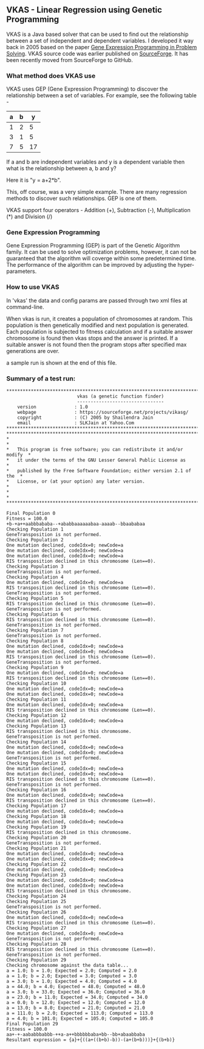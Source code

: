 ## VKAS - Linear Regression using Genetic Programming

VKAS is a Java based solver that can be used to find out the relationship between a set of independent and dependent variables. I developed it way back in 2005 based on the paper [Gene Expression Programming in Problem Solving](https://www.gene-expression-programming.com/webpapers/ferreira-WSC6.pdf). VKAS source code was earlier published on [SourceForge](https://sourceforge.net/projects/vikasg/). It has been recently moved from SourceForge to GitHub.

### What method does VKAS use

VKAS uses GEP (Gene Expression Programming) to discover the relationship between a set of variables. For example, see the following table -

a|b|y
-|-|-
1|2|5
3|1|5
7|5|17

If a and b are independent variables and y is a dependent variable then what is the relationship between a, b and y?

Here it is "y = a+2*b".

This, off course, was a very simple example. There are many regression methods to discover such relationships. GEP is one of them.

VKAS support four operators - Addition (+), Subtraction (-), Multiplication (\*) and Division (/)

### Gene Expression Programming

Gene Expression Programming (GEP) is part of the Genetic Algorithm family. It can be used to solve optimization problems, however, it can not be guaranteed that the algorithm will coverge within some predetermined time. The performance of the algorithm can be improved by adjusting the hyper-parameters.	

### How to use VKAS

In 'vkas' the data and config params are passed through two xml files at command-line.

When vkas is run, it creates a population of chromosomes at random. This population is then genetically modified and next population is generated. Each population is subjected
to fitness calculation and if a suitable answer chromosome is found then vkas stops and the answer is printed. If a suitable answer is not found then the program stops after specified max generations are over.

a sample run is shown at the end of this file.

###  Summary of a test run:
```
***************************************************************************
                          vkas (a genetic function finder)
                          --------------------------------
    version              : 1.0
    webpage              : https://sourceforge.net/projects/vikasg/
    copyright            : (C) 2005 by Shailendra Jain
    email                : SLKJain at Yahoo.Com
***************************************************************************
***************************************************************************
*                                                                         *
*   This program is free software; you can redistribute it and/or modify  *
*   it under the terms of the GNU Lesser General Public License as        *
*   published by the Free Software Foundation; either version 2.1 of the  *
*   License, or (at your option) any later version.                       *
*                                                                         *
***************************************************************************

Final Population 0
Fitness = 100.0
+b-+a++aabbbababa--+ababbaaaaaabaa-aaaab--bbaababaa
Checking Population 1
GeneTransposition is not performed.
Checking Population 2
One mutation declined, codeIdx=0; newCode=a
One mutation declined, codeIdx=0; newCode=a
One mutation declined, codeIdx=0; newCode=a
RIS transposition declined in this chromosome (Len==0).
Checking Population 3
GeneTransposition is not performed.
Checking Population 4
One mutation declined, codeIdx=0; newCode=a
RIS transposition declined in this chromosome (Len==0).
GeneTransposition is not performed.
Checking Population 5
RIS transposition declined in this chromosome (Len==0).
GeneTransposition is not performed.
Checking Population 6
RIS transposition declined in this chromosome (Len==0).
GeneTransposition is not performed.
Checking Population 7
GeneTransposition is not performed.
Checking Population 8
One mutation declined, codeIdx=0; newCode=a
One mutation declined, codeIdx=0; newCode=a
RIS transposition declined in this chromosome (Len==0).
GeneTransposition is not performed.
Checking Population 9
One mutation declined, codeIdx=0; newCode=a
RIS transposition declined in this chromosome (Len==0).
Checking Population 10
One mutation declined, codeIdx=0; newCode=a
One mutation declined, codeIdx=0; newCode=a
Checking Population 11
One mutation declined, codeIdx=0; newCode=a
RIS transposition declined in this chromosome (Len==0).
Checking Population 12
One mutation declined, codeIdx=0; newCode=a
Checking Population 13
RIS transposition declined in this chromosome.
GeneTransposition is not performed.
Checking Population 14
One mutation declined, codeIdx=0; newCode=a
One mutation declined, codeIdx=0; newCode=a
GeneTransposition is not performed.
Checking Population 15
One mutation declined, codeIdx=0; newCode=a
One mutation declined, codeIdx=0; newCode=a
RIS transposition declined in this chromosome (Len==0).
GeneTransposition is not performed.
Checking Population 16
One mutation declined, codeIdx=0; newCode=a
RIS transposition declined in this chromosome (Len==0).
Checking Population 17
One mutation declined, codeIdx=0; newCode=a
Checking Population 18
One mutation declined, codeIdx=0; newCode=a
Checking Population 19
RIS transposition declined in this chromosome.
Checking Population 20
GeneTransposition is not performed.
Checking Population 21
One mutation declined, codeIdx=0; newCode=a
One mutation declined, codeIdx=0; newCode=a
Checking Population 22
One mutation declined, codeIdx=0; newCode=a
Checking Population 23
One mutation declined, codeIdx=0; newCode=a
One mutation declined, codeIdx=0; newCode=a
RIS transposition declined in this chromosome.
Checking Population 24
Checking Population 25
GeneTransposition is not performed.
Checking Population 26
One mutation declined, codeIdx=0; newCode=a
RIS transposition declined in this chromosome (Len==0).
Checking Population 27
One mutation declined, codeIdx=0; newCode=a
GeneTransposition is not performed.
Checking Population 28
RIS transposition declined in this chromosome (Len==0).
GeneTransposition is not performed.
Checking Population 29
Checking chromosome against the data table...
a = 1.0; b = 1.0; Expected = 2.0; Computed = 2.0
a = 1.0; b = 2.0; Expected = 3.0; Computed = 3.0
a = 3.0; b = 1.0; Expected = 4.0; Computed = 4.0
a = 44.0; b = 4.0; Expected = 48.0; Computed = 48.0
a = 3.0; b = 33.0; Expected = 36.0; Computed = 36.0
a = 23.0; b = 11.0; Expected = 34.0; Computed = 34.0
a = 0.0; b = 12.0; Expected = 12.0; Computed = 12.0
a = 13.0; b = 8.0; Expected = 21.0; Computed = 21.0
a = 111.0; b = 2.0; Expected = 113.0; Computed = 113.0
a = 4.0; b = 101.0; Expected = 105.0; Computed = 105.0
Final Population 29
Fitness = 100.0
aa+-+-aababbbabbb-++a-a++bbbbbbaba+bb--bb+abaabbaba
Resultant expression = {a}+{((a+((b+b)-b))-(a+(b+b)))}+{(b+b)}
```
<end of file>
